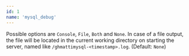 ```yaml
---
id: 1
name: 'mysql_debug'
---
```

Possible options are `Console`, `File`, `Both` and `None`.
In case of a file output, the file will be located in the current working directory
on starting the server, named like `/ghmattimysql-<timestamp>.log`.
(Default: `None`)